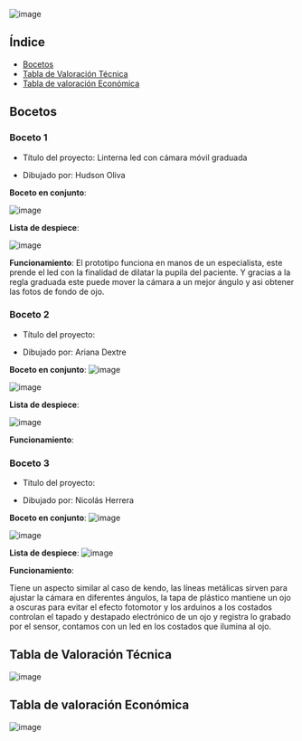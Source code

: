 

![image](https://github.com/Arianadextre/PROYECTO-DE-FUNBIO-1/assets/143019386/96d31fb6-1b95-4c66-a07a-bfc1a709cec6)


## Índice
- [Bocetos](#Bocetos)
- [Tabla de Valoración Técnica](#Tabla-de-Valoración-Técnica)
- [Tabla de valoración Económica](#Tabla-de-valoración-Económica)

## Bocetos
### Boceto 1
- Título del proyecto: Linterna led con cámara móvil graduada

- Dibujado por: Hudson Oliva

**Boceto en conjunto**:

![image](https://github.com/Arianadextre/PROYECTO-DE-FUNBIO-1/assets/143019345/c8cd6b71-f735-48fc-a7cd-db1add20af69)

**Lista de despiece**:

![image](https://github.com/Arianadextre/PROYECTO-DE-FUNBIO-1/assets/143019345/e48a83a5-daf0-4b5e-840c-8315092a9853)

**Funcionamiento**:
El prototipo funciona en manos de un especialista, este prende el led con la finalidad de dilatar la pupila del paciente. Y gracias a la regla graduada este puede mover la cámara a un mejor ángulo y asi obtener las fotos de fondo de ojo.

### Boceto 2
- Título del proyecto: 

- Dibujado por: Ariana Dextre

**Boceto en conjunto**:
![image](https://github.com/Arianadextre/PROYECTO-DE-FUNBIO-1/assets/143019275/242bb414-deb8-427d-8276-0ba64f1c886f)

![image](https://github.com/Arianadextre/PROYECTO-DE-FUNBIO-1/assets/143019386/56f77d28-c132-417d-a46c-3eb5ae99da90)


**Lista de despiece**:

![image](https://github.com/Arianadextre/PROYECTO-DE-FUNBIO-1/assets/143019275/32dbf414-b559-4af9-8da9-cb69209a8ffb)

**Funcionamiento**:

### Boceto 3
- Titulo del proyecto: 

- Dibujado por: Nicolás Herrera

**Boceto en conjunto**:
![image](https://github.com/Arianadextre/PROYECTO-DE-FUNBIO-1/assets/143019386/0c685a4b-5f24-4963-963b-c3a08e4329be)

![image](https://github.com/Arianadextre/PROYECTO-DE-FUNBIO-1/assets/143019386/aa4d4800-a5ae-423b-97f5-cb37421181b4)


**Lista de despiece**:
![image](https://github.com/Arianadextre/PROYECTO-DE-FUNBIO-1/assets/143019386/3a9ad215-98a1-4953-ade9-581af0f31978)


**Funcionamiento**:

Tiene un aspecto similar al caso de kendo, las líneas metálicas sirven para ajustar la cámara en diferentes ángulos, la tapa de plástico mantiene un ojo a oscuras para evitar el efecto fotomotor y los arduinos a los costados controlan el tapado y destapado electrónico de un ojo y registra lo grabado por el sensor, contamos con un led en los costados que ilumina al ojo.


## Tabla de Valoración Técnica

![image](https://github.com/Arianadextre/PROYECTO-DE-FUNBIO-1/assets/143019345/4ce79e3a-ff4d-42a4-a10a-9b960c345b49)



## Tabla de valoración Económica

![image](https://github.com/Arianadextre/PROYECTO-DE-FUNBIO-1/assets/143019345/4f36b34b-025e-4357-aa5b-b8fe37d60991)




